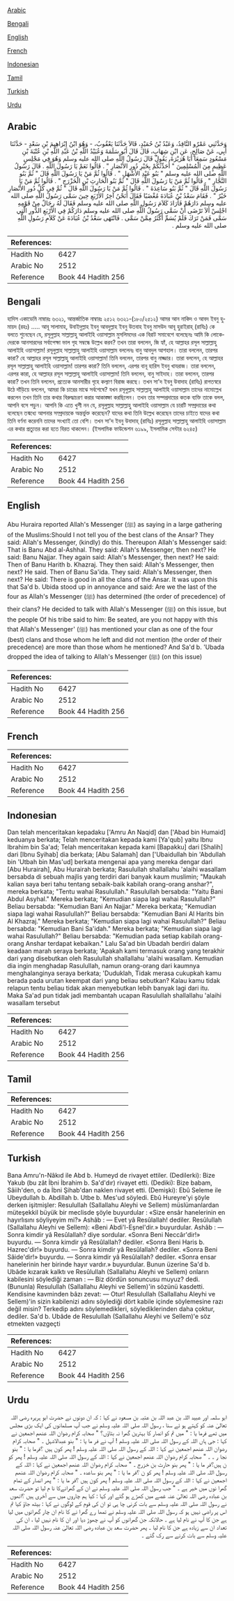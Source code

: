 [Arabic](#arabic)

[Bengali](#bengali)

[English](#english)

[French](#french)

[Indonesian](#indonesian)

[Tamil](#tamil)

[Turkish](#turkish)

[Urdu](#urdu)

## Arabic


<div dir="rtl" lang="ar" style={{fontSize:'larger',backgroundColor:'#f8f9fa',padding:20}}>
وَحَدَّثَنِي عَمْرٌو النَّاقِدُ، وَعَبْدُ بْنُ حُمَيْدٍ، قَالاَ حَدَّثَنَا يَعْقُوبُ، - وَهُوَ ابْنُ إِبْرَاهِيمَ بْنِ سَعْدٍ - حَدَّثَنَا أَبِي، عَنْ صَالِحٍ، عَنِ ابْنِ شِهَابٍ، قَالَ قَالَ أَبُو سَلَمَةَ وَعُبَيْدُ اللَّهِ بْنُ عَبْدِ اللَّهِ بْنِ عُتْبَةَ بْنِ مَسْعُودٍ سَمِعَا أَبَا هُرَيْرَةَ، يَقُولُ قَالَ رَسُولُ اللَّهِ صلى الله عليه وسلم وَهُوَ فِي مَجْلِسٍ عَظِيمٍ مِنَ الْمُسْلِمِينَ ‏"‏ أُحَدِّثُكُمْ بِخَيْرِ دُورِ الأَنْصَارِ ‏"‏ ‏.‏ قَالُوا نَعَمْ يَا رَسُولَ اللَّهِ ‏.‏ قَالَ رَسُولُ اللَّهِ صلى الله عليه وسلم ‏"‏ بَنُو عَبْدِ الأَشْهَلِ ‏"‏ ‏.‏ قَالُوا ثُمَّ مَنْ يَا رَسُولَ اللَّهِ قَالَ ‏"‏ ثُمَّ بَنُو النَّجَّارِ ‏"‏ ‏.‏ قَالُوا ثُمَّ مَنْ يَا رَسُولَ اللَّهِ قَالَ ‏"‏ ثُمَّ بَنُو الْحَارِثِ بْنِ الْخَزْرَجِ ‏"‏ ‏.‏ قَالُوا ثُمَّ مَنْ يَا رَسُولَ اللَّهِ قَالَ ‏"‏ ثُمَّ بَنُو سَاعِدَةَ ‏"‏ ‏.‏ قَالُوا ثُمَّ مَنْ يَا رَسُولَ اللَّهِ قَالَ ‏"‏ ثُمَّ فِي كُلِّ دُورِ الأَنْصَارِ خَيْرٌ ‏"‏ ‏.‏ فَقَامَ سَعْدُ بْنُ عُبَادَةَ مُغْضَبًا فَقَالَ أَنَحْنُ آخِرُ الأَرْبَعِ حِينَ سَمَّى رَسُولُ اللَّهِ صلى الله عليه وسلم دَارَهُمْ فَأَرَادَ كَلاَمَ رَسُولِ اللَّهِ صلى الله عليه وسلم فَقَالَ لَهُ رِجَالٌ مِنْ قَوْمِهِ اجْلِسْ أَلاَ تَرْضَى أَنْ سَمَّى رَسُولُ اللَّهِ صلى الله عليه وسلم دَارَكُمْ فِي الأَرْبَعِ الدُّورِ الَّتِي سَمَّى فَمَنْ تَرَكَ فَلَمْ يُسَمِّ أَكْثَرُ مِمَّنْ سَمَّى ‏.‏ فَانْتَهَى سَعْدُ بْنُ عُبَادَةَ عَنْ كَلاَمِ رَسُولِ اللَّهِ صلى الله عليه وسلم ‏.‏
</div>
<div style={{backgroundColor:'#f8f9fa',padding:20, marginBottom: 10}}><table> <thead> <tr> <th>References:</th> <th></th> </tr> </thead> <tbody><tr><td>Hadith No</td><td>6427</td></tr><tr><td>Arabic No</td><td>2512</td></tr><tr><td>Reference</td><td>Book 44 Hadith 256</td></tr></tbody></table></div>

## Bengali


<div dir="ltr" lang="bn" style={{fontSize:'larger',backgroundColor:'#f8f9fa',padding:20}}>
হাদিস একাডেমি নাম্বারঃ ৬৩২১, আন্তর্জাতিক নাম্বারঃ ২৫১২ ৬৩২১-(১৮০/২৫১২) আমর আন নাকিদ ও আবদ ইবনু হুমায়দ (রহঃ) ..... আবূ সালামাহ, উবাইদুল্লাহ ইবনু আবদুল্লাহ ইবনু উতবাহ ইবনু মাসউদ আবূ হুরাইরাহ্ (রাযিঃ) কে বলতে শুনেছেন যে, রসূলুল্লাহ সাল্লাল্লাহু আলাইহি ওয়াসাল্লাম মুসলিমদের এক বিরাট সমাবেশে বলেছেনঃ আমি কি লোকেদেরকে আনসারদের সর্বাপেক্ষা ভাল গৃহ সম্বন্ধে উল্লেখ করব? তখন তারা বললেন, জি হ্যাঁ, হে আল্লাহর রসূল সাল্লাল্লাহু আলাইহি ওয়াসাল্লাম! রসূলুল্লাহ সাল্লাল্লাহু আলাইহি ওয়াসাল্লাম বললেনঃ বানু আবদুল আশহাল। তারা বললেন, তারপর কারা? হে আল্লাহর রসূল সাল্লাল্লাহু আলাইহি ওয়াসাল্লাম! তিনি বললেন, তারপর বানু নাজ্জার। তারা বললেন, হে আল্লাহর রসূল সাল্লাল্লাহু আলাইহি ওয়াসাল্লাম! তারপর কারা? তিনি বললেন, এরপর বানূ হারিস ইবনু খাযরাজ। তারা বললেন, এরপর কারা, হে আল্লাহর রসূল সাল্লাল্লাহু আলাইহি ওয়াসাল্লাম! তিনি বললেন, বানু সাইদাহ। তারা বললেন, তারপর কারা? তখন তিনি বললেন, প্রত্যেক আনসারীর গৃহে কল্যাণ বিরাজ করছে। তখন সা'দ ইবনু উবাদাহ (রাযিঃ) রাগতস্বরে উঠে দাঁড়িয়ে বললেন, আমরা কি চারের মাঝে সর্বশেষে? যখন রসূলুল্লাহ সাল্লাল্লাহু আলাইহি ওয়াসাল্লাম তাদের নামোল্লেখ করলেন তখন তিনি তার কথার বিরুদ্ধাচরণ করার আকাঙ্ক্ষা করছিলেন। তখন তার সম্পপ্রদায়ের কতক ব্যক্তি তাকে বলল, আপনি বসে পড়ুন। আপনি কি এতে খুশী নন যে, রসূলুল্লাহ সাল্লাল্লাহু আলাইহি ওয়াসাল্লাম যে চারটি সম্প্রদায়ের কথা বলেছেন তন্মধ্যে আপনার সম্প্রদায়কে অন্তর্ভুক্ত করেছেন? যাদের কথা তিনি উল্লেখ করেছেন তাদের চাইতে যাদের কথা তিনি বর্ণনা করেননি তাদের সংখ্যাই তো বেশি। তখন সা'দ ইবনু উবাদাহ্ (রাযিঃ) রসূলুল্লাহ সাল্লাল্লাহু আলাইহি ওয়াসাল্লাম এর কথার প্রত্যুত্তর করা হতে বিরত থাকলেন। (ইসলামিক ফাউন্ডেশন ৬১৯৯, ইসলামিক সেন্টার ৬২৪৫)
</div>
<div style={{backgroundColor:'#f8f9fa',padding:20, marginBottom: 10}}><table> <thead> <tr> <th>References:</th> <th></th> </tr> </thead> <tbody><tr><td>Hadith No</td><td>6427</td></tr><tr><td>Arabic No</td><td>2512</td></tr><tr><td>Reference</td><td>Book 44 Hadith 256</td></tr></tbody></table></div>

## English


<div dir="ltr" lang="en" style={{fontSize:'larger',backgroundColor:'#f8f9fa',padding:20}}>
Abu Huraira reported Allah's Messenger (ﷺ) as saying in a large gathering of the Muslims:Should I not tell you of the best clans of the Ansar? They said: Allah's Messenger, (kindly) do this. Thereupon Allah's Messenger said: That is Banu Abd al-Ashhal. They said: Allah's Messenger, then next? He said: Banu Najjar. They again said: Allah's Messenger, then next? He said: Then of Banu Harith b. Khazraj. They then said: Allah's Messenger, then next? He said. Then of Banu Sa'ida. They said: Allah's Messenger, then next? He said: There is good in all the clans of the Ansar. It was upon this that Sa'd b. Ubida stood up in annoyance and said: Are we the last of the four as Allah's Messenger (ﷺ) has determined (the order of precedence) of their clans? He decided to talk with Allah's Messenger (ﷺ) on this issue, but the people Of his tribe said to him: Be seated, are you not happy with this that Allah's Messenger' (ﷺ) has mentioned your clan as one of the four (best) clans and those whom he left and did not mention (the order of their precedence) are more than those whom he mentioned? And Sa'd b. 'Ubada dropped the idea of talking to Allah's Messenger (ﷺ) (on this issue)
</div>
<div style={{backgroundColor:'#f8f9fa',padding:20, marginBottom: 10}}><table> <thead> <tr> <th>References:</th> <th></th> </tr> </thead> <tbody><tr><td>Hadith No</td><td>6427</td></tr><tr><td>Arabic No</td><td>2512</td></tr><tr><td>Reference</td><td>Book 44 Hadith 256</td></tr></tbody></table></div>

## French


<div dir="ltr" lang="fr" style={{fontSize:'larger',backgroundColor:'#f8f9fa',padding:20}}>

</div>
<div style={{backgroundColor:'#f8f9fa',padding:20, marginBottom: 10}}><table> <thead> <tr> <th>References:</th> <th></th> </tr> </thead> <tbody><tr><td>Hadith No</td><td>6427</td></tr><tr><td>Arabic No</td><td>2512</td></tr><tr><td>Reference</td><td>Book 44 Hadith 256</td></tr></tbody></table></div>

## Indonesian


<div dir="ltr" lang="id" style={{fontSize:'larger',backgroundColor:'#f8f9fa',padding:20}}>
Dan telah menceritakan kepadaku ['Amru An Naqid] dan ['Abad bin Humaid] keduanya berkata; Telah menceritakan kepada kami [Ya'qub] yaitu Ibnu Ibrahim bin Sa'ad; Telah menceritakan kepada kami [Bapakku] dari [Shalih] dari [Ibnu Syihab] dia berkata; [Abu Salamah] dan ['Ubaidullah bin 'Abdullah bin 'Utbah bin Mas'ud] berkata mengenai apa yang mereka dengar dari [Abu Hurairah], Abu Hurairah berkata; Rasulullah shallallahu 'alaihi wasallam bersabda di sebuah majlis yang terdiri dari banyak kaum muslimin; "Maukah kalian saya beri tahu tentang sebaik-baik kabilah orang-orang anshar?", mereka berkata; "Tentu wahai Rasulullah." Rasulullah bersabda: "Yaitu Bani Abdul Asyhal." Mereka berkata; "Kemudian siapa lagi wahai Rasulullah?" Beliau bersabda: "Kemudian Bani An Najjar." Mereka berkata; "Kemudian siapa lagi wahai Rasulullah?" Beliau bersabda: "Kemudian Bani Al Harits bin Al Khazraj." Mereka berkata; "Kemudian siapa lagi wahai Rasulullah?" Beliau bersabda: "Kemudian Bani Sa'idah." Mereka berkata; "Kemudian siapa lagi wahai Rasulullah?" Beliau bersabda: "Kemudian pada setiap kabilah orang-orang Anshar terdapat kebaikan." Lalu Sa'ad bin Ubadah berdiri dalam keadaan marah seraya berkata; 'Apakah kami termasuk orang yang terakhir dari yang disebutkan oleh Rasulullah shallallahu 'alaihi wasallam. Kemudian dia ingin menghadap Rasulullah, namun orang-orang dari kaumnya menghalanginya seraya berkata; 'Duduklah, Tidak merasa cukupkah kamu berada pada urutan keempat dari yang beliau sebutkan? Kalau kamu tidak relapun tentu beliau tidak akan menyebutkan lebih banyak lagi dari itu. Maka Sa'ad pun tidak jadi membantah ucapan Rasulullah shallallahu 'alaihi wasallam tersebut
</div>
<div style={{backgroundColor:'#f8f9fa',padding:20, marginBottom: 10}}><table> <thead> <tr> <th>References:</th> <th></th> </tr> </thead> <tbody><tr><td>Hadith No</td><td>6427</td></tr><tr><td>Arabic No</td><td>2512</td></tr><tr><td>Reference</td><td>Book 44 Hadith 256</td></tr></tbody></table></div>

## Tamil


<div dir="ltr" lang="ta" style={{fontSize:'larger',backgroundColor:'#f8f9fa',padding:20}}>

</div>
<div style={{backgroundColor:'#f8f9fa',padding:20, marginBottom: 10}}><table> <thead> <tr> <th>References:</th> <th></th> </tr> </thead> <tbody><tr><td>Hadith No</td><td>6427</td></tr><tr><td>Arabic No</td><td>2512</td></tr><tr><td>Reference</td><td>Book 44 Hadith 256</td></tr></tbody></table></div>

## Turkish


<div dir="ltr" lang="tr" style={{fontSize:'larger',backgroundColor:'#f8f9fa',padding:20}}>
Bana Amru'n-Nâkıd ile Abd b. Humeyd de rivayet ettiler. (Dedilerki): Bize Yakub (bu zât İbni İbrahim b. Sa'd'dır) rivayet etti. (Dediki): Bize babam, Sâiih'den, o da İbni Şihab'dan naklen rivayet etti. (Demişki): Ebû Seleme ile Ubeydullah b. Abdillah b. Utbe b. Mes'ud söyledi. Ebû Hureyre'yi şöyle derken işitmişler: Resulullah (Sallallahu Aleyhi ve Sellem) müslümanlardan müteşekkil büyük bir meclisde şöyle buyurdular : «Size ensâr hanelerinin en hayırlısını söyliyeyim mi?» Ashâb : — Evet yâ Resûlallah! dediler. Resûlullah (Sallallahu Aleyhi ve Sellem): «Beni Abdi'l-Eşnel'dir.» buyurdular. Ashâb : — Sonra kimdir yâ Resûlallah? diye sordular. «Sonra Beni Neccâr'dir!» buyurdu. — Sonra kimdir yâ Resûlallah? dediler. «Sonra Beni Haris b. Hazrec'dir!» buyurdu. — Sonra kimdir yâ Resûlallah? dediler. «Sonra Beni Sâide'dir!» buyurdu. — Sonra kimdir yâ Resûlallah? dediler. «Sonra ensar hanelerinin her birinde hayır vardır.» buyurdular. Bunun üzerine Sa'd b. Ubâde kızarak kalktı ve Resûlullah (Sallallahu Aleyhi ve Sellem) onların kabilesini söylediği zaman : — Biz dördün sonuncusu muyuz? dedi. (Bununla) Resulullah (Sallallahu Aleyhi ve Sellem)'in sözünü kasdetti. Kendisine kavminden bâzı zevat: — Otur! Resulullah (Sallallahu Aleyhi ve Sellem)'in sizin kabilenizi adını söylediği dört kabile içinde söylemesine razı değil misin? Terkedip adını söylemedikleri, söylediklerinden daha çoktur, dediler. Sa'd b. Ubâde de Resulullah (Sallallahu Aleyhi ve Sellem)'e söz etmekten vazgeçti
</div>
<div style={{backgroundColor:'#f8f9fa',padding:20, marginBottom: 10}}><table> <thead> <tr> <th>References:</th> <th></th> </tr> </thead> <tbody><tr><td>Hadith No</td><td>6427</td></tr><tr><td>Arabic No</td><td>2512</td></tr><tr><td>Reference</td><td>Book 44 Hadith 256</td></tr></tbody></table></div>

## Urdu


<div dir="rtl" lang="ur" style={{fontSize:'larger',backgroundColor:'#f8f9fa',padding:20}}>
ابو سلمہ اور عبید اللہ بن عبد اللہ بن عتبہ بن مسعود نے کہا : کہ ان دونوں نے حضرت ابو ہریرہ رضی اللہ تعالیٰ عنہ کو کہتے ہو ئے سنا ، رسول اللہ صلی اللہ علیہ وسلم نے جب آپ مسلمانوں کی ایک بڑی مجلس میں تھے فرما یا : " میں تم کو انصار کا بہترین گھرا نہ بتاؤں؟ " صحابہ کرام رضوان اللہ عنھم اجمعین نے کہا : جی ہاں اللہ کے رسول اللہ صلی اللہ علیہ وسلم ! آپ نے فر ما یا : " بنو عبدالاشہل ۔ " صحابہ کرام رضوان اللہ عنھم اجمعین نے کہا : اللہ کے رسول اللہ صلی اللہ علیہ وسلم ! پھر کون ہیں ؟فرما یا : " بنو نجا ر ۔ ۔ " صحابہ کرام رضوان اللہ عنھم اجمعین نے کہا : اللہ کے رسول اللہ صلی اللہ علیہ وسلم ! پھر کو ن ہیں؟فر ما یا : " پھر بنو حارث بن خزرج ۔ " صحابہ کرام رضوان اللہ عنھم اجمعین نے کہا : اللہ کے رسول اللہ صلی اللہ علیہ وسلم ! پھر کو ن ؟فر ما یا : " پھر بنو ساعدہ ۔ " صحابہ کرام رضوان اللہ عنھم اجمعین نے کہا : اللہ کے رسول اللہ صلی اللہ علیہ وسلم ! پھر کون ہیں ؟فر ما یا : " پھر انصار کے تمام گھرا نوں میں خیر ہے ۔ " جب رسول اللہ صلی اللہ علیہ وسلم نے ان کے گھرانےکا نا م لیا تو حضرت سعد بن عبادہ رضی اللہ تعالیٰ عنہ غصے میں کھڑے ہو گئے اور کہا : کیا ہم چاروں میں سے آخری ہیں ؟انھوں نے رسول اللہ صلی اللہ علیہ وسلم سے بات کرنی چا ہی تو ان کی قوم کے لوگوں نے کہا : بیٹھ جاؤ کیا تم اس پر راضی نہیں ہو کہ رسول اللہ صلی اللہ علیہ وسلم نے تمھا رے گھرا نے کا نام ان چار گھرانوں میں لیا ہے جن کا آپ نے نام لیا ہے ۔ حالانکہ جن گھرانوں کو آپ نے چھوڑ دیا اور ان کا نام نہیں لیا ، ان کی تعداد ان سے زیادہ ہے جن کا نام لیا ۔ پھر حضرت سعد بن عبادہ رضی اللہ تعالیٰ عنہ رسول اللہ صلی اللہ علیہ وسلم سے بات کرنے سے رک گئے ۔
</div>
<div style={{backgroundColor:'#f8f9fa',padding:20, marginBottom: 10}}><table> <thead> <tr> <th>References:</th> <th></th> </tr> </thead> <tbody><tr><td>Hadith No</td><td>6427</td></tr><tr><td>Arabic No</td><td>2512</td></tr><tr><td>Reference</td><td>Book 44 Hadith 256</td></tr></tbody></table></div>